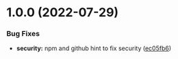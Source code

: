 # 1.0.0 (2022-07-29)


### Bug Fixes

* **security:** npm and github hint to fix security ([ec05fb6](https://github.com/BiancoRoyal/node-red-contrib-bit/commit/ec05fb6f11b671689a17769a6a2d52fce9167375))



